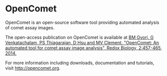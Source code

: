 OpenComet
=========

OpenComet is an open-source software tool providing automated analysis of comet assay images.

The open-access publication on OpenComet is available at
[BM Gyori, G Venkatachalam, PS Thiagarajan, D Hsu and MV Clement. "OpenComet: An automated tool for
comet assay image analysis", Redox Biology, 2:457-465,
2014.](http://www.sciencedirect.com/science/article/pii/S2213231714000032)

For more information including downloads, documentation and tutorials, visit http://opencomet.org.
